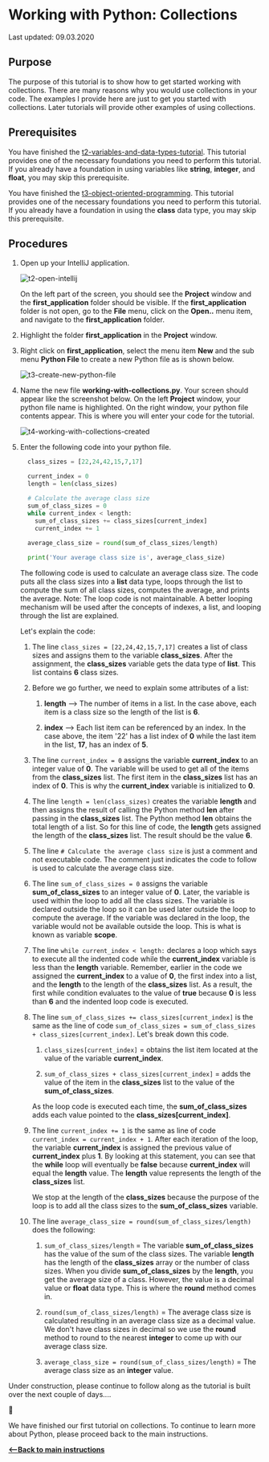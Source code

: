 # Working with Python:  Collections

Last updated: 09.03.2020

## Purpose

The purpose of this tutorial is to show how to get started working with collections.  There
are many reasons why you would use collections in your code.  The examples I provide here
are just to get you started with collections.  Later tutorials will provide other examples
of using collections.

## Prerequisites

You have finished the [t2-variables-and-data-types-tutorial](../t2-variables-and-data-types/readme.md).  This tutorial provides one of the necessary foundations you need to perform this tutorial.  If you already have a foundation in using variables like **string**, **integer**, and **float**, you may skip this prerequisite.

You have finished the [t3-object-oriented-programming](../t3-object-oriented-programming/readme.md).  This tutorial provides one of the necessary foundations you need to perform this tutorial.  If you already have a foundation in using the **class** data type, you may skip this prerequisite.

## Procedures

1. Open up your IntelliJ application. 

    ![t2-open-intellij](../images/t4-open-intellij.png)

    On the left part of the screen, you should see the **Project** window and the **first_application**
    folder should be visible. If the **first_application** folder is not open, go to the **File** menu,
    click on the **Open..** menu item, and navigate to the **first_application** folder.

1. Highlight the folder **first_application** in the **Project** window.
1. Right click on **first_application**, select the menu item **New** and the sub menu **Python File** to
create a new Python file as is shown below.

    ![t3-create-new-python-file](../images/t4-create-python-file-in-intellij.png)

1. Name the new file **working-with-collections.py**.  Your screen should appear like the screenshot below.
   On the left **Project** window, your python file name is highlighted.  On the right window, your python file
   contents appear.  This is where you will enter your code for the tutorial.

    ![t4-working-with-collections-created](../images/t4-working-with-collections-created.png)


1. Enter the following code into your python file.

    ```python
      class_sizes = [22,24,42,15,7,17]
    
      current_index = 0
      length = len(class_sizes)

      # Calculate the average class size
      sum_of_class_sizes = 0
      while current_index < length:
        sum_of_class_sizes += class_sizes[current_index]
        current_index += 1
      
      average_class_size = round(sum_of_class_sizes/length)

      print('Your average class size is', average_class_size)

    ```

    The following code is used to calculate an average class size.  The code puts all the class sizes into a
    **list** data type, loops through the list to compute the sum of all class sizes, computes the average,
    and prints the average.  Note:  The loop code is not maintainable.  A better looping mechanism will be
    used after the concepts of indexes, a list, and looping through the list are explained. 

    Let's explain the code:

    1. The line `class_sizes = [22,24,42,15,7,17]` creates a list of class sizes and assigns them to the
       variable **class_sizes**.  After the assignment, the **class_sizes** variable gets the data type of
       **list**.  This list contains **6** class sizes.  

    1. Before we go further, we need to explain some attributes of a list:

        1. **length** --> The number of items in a list. In the case above, each item is a class size so
           the length of the list is **6**.

        1. **index** --> Each list item can be referenced by an index.  In the case above, the item '22' has
           a list index of **0** while the last item in the list, **17**, has an index of **5**.

    1. The line `current_index = 0` assigns the variable **current_index** to an integer value of **0**.
       The variable will be used to get all of the items from the **class_sizes** list.  The first item
       in the **class_sizes** list has an index of **0**. This is why the **current_index** variable is initialized
       to **0**.

    1. The line `length = len(class_sizes)` creates the variable **length** and then assigns the result of calling
       the Python method **len** after passing in the **class_sizes** list.  The Python method **len** obtains the
       total length of a list.  So for this line of code, the **length** gets assigned the length of the **class_sizes**
       list.  The result should be the value **6**.

    1. The line `# Calculate the average class size` is just a comment and not executable code.  The comment
       just indicates the code to follow is used to calculate the average class size.

    1. The line `sum_of_class_sizes = 0` assigns the variable **sum_of_class_sizes** to an integer value of **0**.
       Later, the variable is used within the loop to add all the class sizes.  The variable is declared outside the
       loop so it can be used later outside the loop to compute the average.  If the variable was declared in the loop, 
       the variable would not be available outside the loop.  This is what is known as variable **scope**.

    1. The line `while current_index < length:` declares a loop which says to execute all the indented code
       while the **current_index** variable is less than the **length** variable.  Remember, earlier in the
       code we assigned the **current_index** to a value of **0**, the first index into a list, and the
       **length** to the length of the **class_sizes** list.  As a result, the first while condition evaluates
       to the value of **true** because **0** is less than **6** and the indented loop code is executed.

    1. The line `sum_of_class_sizes += class_sizes[current_index]` is the same as the line of code
       `sum_of_class_sizes = sum_of_class_sizes + class_sizes[current_index]`.  Let's break down this code.

        1. `class_sizes[current_index]` = obtains the list item located at the value of the variable
           **current_index**.

        1. `sum_of_class_sizes + class_sizes[current_index]` = adds the value of the item in the
            **class_sizes** list to the value of the **sum_of_class_sizes**.

        As the loop code is executed each time, the **sum_of_class_sizes** adds each value pointed to
        the **class_sizes[current_index]**.

    1. The line `current_index += 1` is the same as line of code `current_index = current_index + 1`.
       After each iteration of the loop, the variable **current_index** is assigned the previous value of
       **current_index** plus **1**.  By looking at this statement, you can see that the **while**
       loop will eventually be **false** because **current_index** will equal the **length** value.  The
       **length** value represents the length of the **class_sizes** list.
       
       We stop at the length of the **class_sizes** because the purpose of the loop is to 
       add all the class sizes to the **sum_of_class_sizes** variable.

    1. The line `average_class_size = round(sum_of_class_sizes/length)` does the following:

        1. `sum_of_class_sizes/length` = The variable **sum_of_class_sizes** has the value of the sum
            of the class sizes.  The variable **length** has the length of the **class_sizes** array or
            the number of class sizes.  When you divide **sum_of_class_sizes** by the **length**, you get the
            average size of a class.  However, the value is a decimal value or **float** data type.  This is
            where the **round** method comes in.

        1. `round(sum_of_class_sizes/length)` = The average class size is calculated resulting in an average
            class size as a decimal value.  We don't have class sizes in decimal so we use the **round**
            method to round to the nearest **integer** to come up with our average class size.

        1. `average_class_size = round(sum_of_class_sizes/length)` = The average class size as an **integer**
           value.





Under construction, please continue to follow along as the tutorial is built over the next couple of days....

:construction:


We have finished our first tutorial on collections.  To continue to learn more about Python, please proceed back to the main instructions.


[**<--Back to main instructions**](../readme.md)
